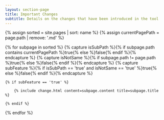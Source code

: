 ```yaml
---
layout: section-page
title: Important Changes
subtitle: Details on the changes that have been introduced in the tool suite.
---
```


{% assign sorted = site.pages | sort: name %}
{% assign currentPagePath = page.path | remove: '.md' %}

{% for subpage in sorted %}
    {% capture isSubPath %}{% if subpage.path contains currentPagePath %}true{% else %}false{% endif %}{% endcapture %}
    {% capture isNotSame %}{% if subpage.path != page.path %}true{% else %}false{% endif %}{% endcapture %}
    {% capture subFeature %}{% if isSubPath == 'true' and isNotSame == 'true' %}true{% else %}false{% endif %}{% endcapture %}

    {% if subFeature == 'true' %}

        {% include change.html content=subpage.content title=subpage.title %}

    {% endif %}

{% endfor %}

